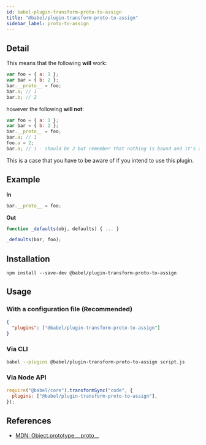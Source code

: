 ```yaml
---
id: babel-plugin-transform-proto-to-assign
title: "@babel/plugin-transform-proto-to-assign"
sidebar_label: proto-to-assign
---
```


## Detail

This means that the following **will** work:

```js title="JavaScript"
var foo = { a: 1 };
var bar = { b: 2 };
bar.__proto__ = foo;
bar.a; // 1
bar.b; // 2
```

however the following **will not**:

```js title="JavaScript"
var foo = { a: 1 };
var bar = { b: 2 };
bar.__proto__ = foo;
bar.a; // 1
foo.a = 2;
bar.a; // 1 - should be 2 but remember that nothing is bound and it's a straight copy
```

This is a case that you have to be aware of if you intend to use this plugin.

## Example

**In**

```js title="JavaScript"
bar.__proto__ = foo;
```

**Out**

```js title="JavaScript"
function _defaults(obj, defaults) { ... }

_defaults(bar, foo);
```

## Installation

```shell npm2yarn
npm install --save-dev @babel/plugin-transform-proto-to-assign
```

## Usage

### With a configuration file (Recommended)

```json title="babel.config.json"
{
  "plugins": ["@babel/plugin-transform-proto-to-assign"]
}
```

### Via CLI

```sh title="Shell"
babel --plugins @babel/plugin-transform-proto-to-assign script.js
```

### Via Node API

```js title="JavaScript"
require("@babel/core").transformSync("code", {
  plugins: ["@babel/plugin-transform-proto-to-assign"],
});
```

## References

- [MDN: Object.prototype.\_\_proto\_\_](https://developer.mozilla.org/en-US/docs/Web/JavaScript/Reference/Global_Objects/Object/proto)
